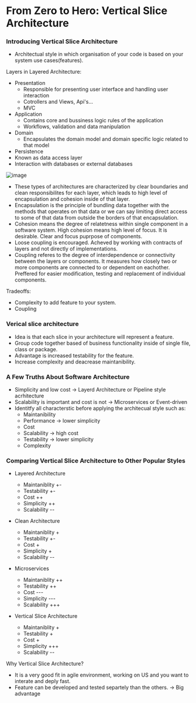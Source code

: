 # From Zero to Hero: Vertical Slice Architecture

### Introducing Vertical Slice Architecture
- Architectual style in which organisation of your code is based on your system use cases(features).

Layers in Layered Architecture:
- Presentation
  - Responsible for presenting user interface and handling user interaction
  - Cotrollers and Views, Api's...
  - MVC
- Application
  - Contains core and bussiness logic rules of the application
  - Workflows, validation and data manipulation
- Domain
  - Encapsulates the domain model and domain specific logic related to that model
- Persistence
 - Known as data access layer
 - Interaction with databases or external databases

![image](https://github.com/user-attachments/assets/6ed8637d-f6eb-4db9-99cc-dae5161a9beb)

- These types of architectures are characterized by clear boundaries and clean responsibilites for each layer, which leads to high level of encapsulation and cohesion inside of that layer.
- Encapsulation is the principle of bundling data together with the methods that operates on that data or we can say limiting direct access to some of that data from outside the borders of that encapsulation.
- Cohesion means the degree of relatetness within single component in a software system. High cohesion means high level of focus. It is desirable. Clear and focus puprpose of components.
- Loose coupling is encouraged. Acheved by working with contracts of layers and not directly of implementations.
- Coupling referes to the degree of interdependence or connectivity between the layers or components. It measures how closely two or more components are connected to or dependent on eachother. Preffered for easier modification, testing and replacement of individual components.

Tradeoffs:
- Complexity to add feature to your system.
- Coupling

### Verical slice architecture
- Idea is that each slice in your architecture will represent a feature.
- Group code together based of business functionality inside of single file, class or package.
- Advantage is increased testability for the feature.
- Increase complexity and deacrease maintanibility.

### A Few Truths About Software Architecture
- Simplicity and low cost -> Layerd Architecture or Pipeline style acrhitecture
- Scalability is important and cost is not -> Microservices or Event-driven
- Identitfy all characterstic before applying the architecual style such as: 
  - Maintanibility
  - Performance -> lower simplicity
  - Cost
  - Scalability -> high cost
  - Testability -> lower simplicity
  - Complexity

### Comparing Vertical Slice Architecture to Other Popular Styles
- Layered Architecture
  - Maintaniblity +-
  - Testability   +-
  - Cost          ++
  - Simplicity    ++
  - Scalability   --

- Clean Architecture
  - Maintaniblity +
  - Testability   +-
  - Cost          +
  - Simplicity    +
  - Scalability   --

- Microservices
  - Maintaniblity ++
  - Testability   ++
  - Cost          ---
  - Simplicity    ---
  - Scalability   +++

- Vertical Slice Architecture
  - Maintaniblity +
  - Testability   +
  - Cost          +
  - Simplicity    +++
  - Scalability   --

Why Vertical Slice Architecture?
- It is a very good fit in agile environment, working on US and you want to interate and deply fast.
- Feature can be developed and tested separtely than the others. -> Big advantage

